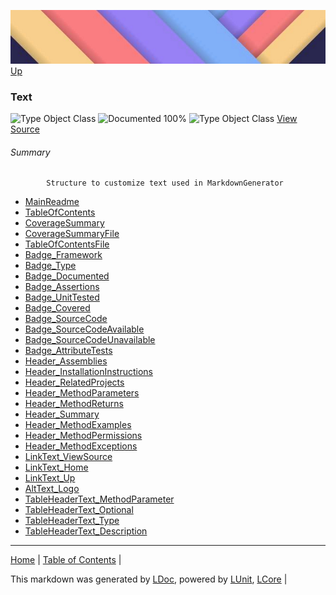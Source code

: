 ![](../Content/LDoc-banner-small.png "")
[Up](../LDoc.md)
### Text
![Type Object Class](http://b.repl.ca/v1/Type-Object%20Class-lightgrey.png "") ![Documented 100%](http://b.repl.ca/v1/Documented-100%25-brightgreen.png "")
![Type Object Class](http://b.repl.ca/v1/Type-Object%20Class-lightgrey.png "")
[View Source](../Markdown/MarkdownGenerator.cs)
###### Summary

            Structure to customize text used in MarkdownGenerator
            
 - [MainReadme](Text_MainReadme.md)
 - [TableOfContents](Text_TableOfContents.md)
 - [CoverageSummary](Text_CoverageSummary.md)
 - [CoverageSummaryFile](Text_CoverageSummaryFile.md)
 - [TableOfContentsFile](Text_TableOfContentsFile.md)
 - [Badge_Framework](Text_Badge_Framework.md)
 - [Badge_Type](Text_Badge_Type.md)
 - [Badge_Documented](Text_Badge_Documented.md)
 - [Badge_Assertions](Text_Badge_Assertions.md)
 - [Badge_UnitTested](Text_Badge_UnitTested.md)
 - [Badge_Covered](Text_Badge_Covered.md)
 - [Badge_SourceCode](Text_Badge_SourceCode.md)
 - [Badge_SourceCodeAvailable](Text_Badge_SourceCodeAvailable.md)
 - [Badge_SourceCodeUnavailable](Text_Badge_SourceCodeUnavailable.md)
 - [Badge_AttributeTests](Text_Badge_AttributeTests.md)
 - [Header_Assemblies](Text_Header_Assemblies.md)
 - [Header_InstallationInstructions](Text_Header_InstallationInstructions.md)
 - [Header_RelatedProjects](Text_Header_RelatedProjects.md)
 - [Header_MethodParameters](Text_Header_MethodParameters.md)
 - [Header_MethodReturns](Text_Header_MethodReturns.md)
 - [Header_Summary](Text_Header_Summary.md)
 - [Header_MethodExamples](Text_Header_MethodExamples.md)
 - [Header_MethodPermissions](Text_Header_MethodPermissions.md)
 - [Header_MethodExceptions](Text_Header_MethodExceptions.md)
 - [LinkText_ViewSource](Text_LinkText_ViewSource.md)
 - [LinkText_Home](Text_LinkText_Home.md)
 - [LinkText_Up](Text_LinkText_Up.md)
 - [AltText_Logo](Text_AltText_Logo.md)
 - [TableHeaderText_MethodParameter](Text_TableHeaderText_MethodParameter.md)
 - [TableHeaderText_Optional](Text_TableHeaderText_Optional.md)
 - [TableHeaderText_Type](Text_TableHeaderText_Type.md)
 - [TableHeaderText_Description](Text_TableHeaderText_Description.md)
---

[Home](../../README.md) | [Table of Contents](../../TableOfContents.md) | 


This markdown was generated by [LDoc](https://github.com/CodeSingularity/LDoc), powered by [LUnit](https://github.com/CodeSingularity/LUnit), [LCore](https://github.com/CodeSingularity/LCore) | 

